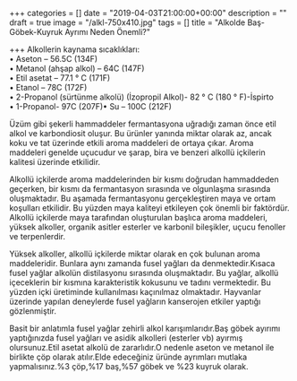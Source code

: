 +++
categories = []
date = "2019-04-03T21:00:00+00:00"
description = ""
draft = true
image = "/alkl-750x410.jpg"
tags = []
title = "Alkolde Baş-Göbek-Kuyruk Ayrımı Neden Önemli?"

+++
Alkollerin kaynama sıcaklıkları:   
• Aseton – 56.5C (134F)   
• Metanol (ahşap alkol) – 64C (147F)   
• Etil asetat – 77.1 ° C (171F)   
• Etanol – 78C (172F)   
• 2-Propanol (sürtünme alkolü) (İzopropil Alkol)- 82 ° C (180 ° F)-İspirto   
• 1-Propanol- 97C (207F)• Su – 100C (212F)

Üzüm gibi şekerli hammaddeler fermantasyona uğradığı zaman önce etil alkol ve karbondiosit oluşur. Bu ürünler yanında miktar olarak az, ancak koku ve tat üzerinde etkili aroma maddeleri de ortaya çıkar. Aroma maddeleri genelde uçucudur ve şarap, bira ve benzeri alkollü içkilerin kalitesi üzerinde etkilidir.

Alkollü içkilerde aroma maddelerinden bir kısmı doğrudan hammaddeden geçerken, bir kısmı da fermantasyon sırasında ve olgunlaşma sırasında oluşmaktadır. Bu aşamada fermantasyonu gerçekleştiren maya ve ortam koşulları etkilidir. Bu yüzden maya kaliteyi etkileyen çok önemli bir faktördür. Alkollü içkilerde maya tarafından oluşturulan başlıca aroma maddeleri, yüksek alkoller, organik asitler esterler ve karbonil bileşikler, uçucu fenoller ve terpenlerdir.

Yüksek alkoller, alkollü içkilerde miktar olarak en çok bulunan aroma maddeleridir. Bunlara aynı zamanda fusel yağları da denmektedir.Kısaca fusel yağlar alkolün distilasyonu sırasında oluşmaktadır. Bu yağlar, alkollü içeceklerin bir kısmına karakteristik kokusunu ve tadını vermektedir. Bu yüzden içki üretiminde kullanılması kaçınılmaz olmaktadır. Hayvanlar üzerinde yapılan deneylerde fusel yağların kanserojen etkiler yaptığı gözlenmiştir.

Basit bir anlatımla fusel yağlar zehirli alkol karışımlarıdır.Baş göbek ayırımı yaptığınızda fusel yağları ve asidik alkolleri (esterler vb) ayırmış olursunuz.Etil asetat alkolü de zararlıdır.O nedenle aseton ve metanol ile birlikte çöp olarak atılır.Elde edeceğiniz üründe ayrımları mutlaka yapmalısınız.%3 çöp,%17 baş,%57 göbek ve %23 kuyruk olarak.